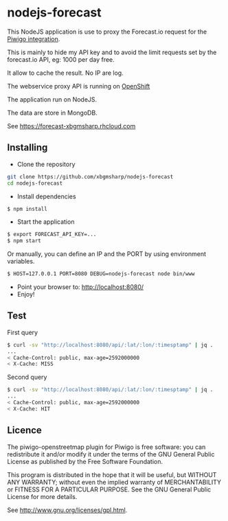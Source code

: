 # nodejs-forecast

This NodeJS application is use to proxy the Forecast.io request for the [Piwigo integration](http://piwigo.org/ext/extension_view.php?eid=795).

This is mainly to hide my API key and to avoid the limit requests set by the forecast.io API, eg: 1000 per day free.

It allow to cache the result. No IP are log.

The webservice proxy API is running on [OpenShift](https://www.openshift.com/)

The application run on NodeJS.

The data are store in MongoDB.

See https://forecast-xbgmsharp.rhcloud.com

Installing
----------

* Clone the repository

```bash
git clone https://github.com/xbgmsharp/nodejs-forecast
cd nodejs-forecast
```

* Install dependencies

```bash
$ npm install
```

* Start the application

```bash
$ export FORECAST_API_KEY=...
$ npm start
```
Or manually, you can define an IP and the PORT by using environment variables.
```bash
$ HOST=127.0.0.1 PORT=8080 DEBUG=nodejs-forecast node bin/www
```

* Point your browser to: [http://localhost:8080/](http://localhost:8080/)
* Enjoy!

Test
-------
First query
```bash
$ curl -sv "http://localhost:8080/api/:lat/:lon/:timesptamp" | jq .
...
< Cache-Control: public, max-age=2592000000
< X-Cache: MISS
```

Second query
```bash
$ curl -sv "http://localhost:8080/api/:lat/:lon/:timesptamp" | jq .
...
< Cache-Control: public, max-age=2592000000
< X-Cache: HIT
```

Licence
-------
The piwigo-openstreetmap plugin for Piwigo is free software:  you can redistribute it
and/or  modify  it under  the  terms  of the  GNU  General  Public License  as
published by the Free Software Foundation.

This program  is distributed in the hope  that it will be  useful, but WITHOUT
ANY WARRANTY; without even the  implied warranty of MERCHANTABILITY or FITNESS
FOR A PARTICULAR PURPOSE. See the GNU General Public License for more details.

See <http://www.gnu.org/licenses/gpl.html>.
